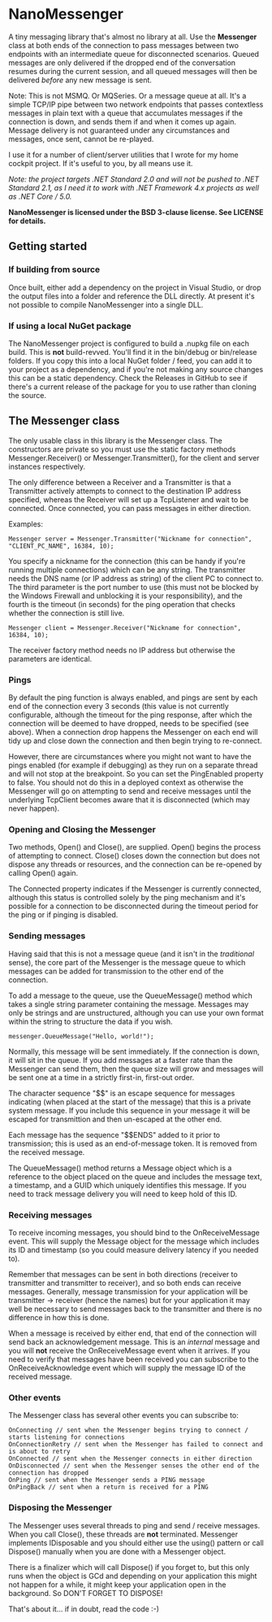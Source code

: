 # NanoMessenger

A tiny messaging library that's almost no library at all. Use the **Messenger** class at both ends of the connection to pass messages between two endpoints with an intermediate queue for disconnected scenarios. Queued messages are only delivered if the dropped end of the conversation resumes during the current session, and all queued messages will then be delivered *before* any new message is sent. 

Note: This is not MSMQ. Or MQSeries. Or a message queue at all. It's a simple TCP/IP pipe between two network endpoints that passes contextless messages in plain text with a queue that accumulates messages if the connection is down, and sends them if and when it comes up again. Message delivery is not guaranteed under any circumstances and messages, once sent, cannot be re-played. 

I use it for a number of client/server utilities that I wrote for my home cockpit project. If it's useful to you, by all means use it. 

*Note: the project targets .NET Standard 2.0 and will not be pushed to .NET Standard 2.1, as I need it to work with .NET Framework 4.x projects as well as .NET Core / 5.0.*

**NanoMessenger is licensed under the BSD 3-clause license. See LICENSE for details.**


## Getting started

### If building from source

Once built, either add a dependency on the project in Visual Studio, or drop the output files into a folder and reference the DLL directly. At present it's not possible to compile NanoMessenger into a single DLL.

### If using a local NuGet package

The NanoMessenger project is configured to build a .nupkg file on each build. This is **not** build-revved. You'll find it in the bin/debug or bin/release folders. If you copy this into a local NuGet folder / feed, you can add it to your project as a dependency, and if you're not making any source changes this can be a static dependency. Check the Releases in GitHub to see if there's a current release of the package for you to use rather than cloning the source. 

## The Messenger class

The only usable class in this library is the Messenger class. The constructors are private so you must use the static factory methods Messenger.Receiver() or Messenger.Transmitter(), for the client and server instances respectively.

The only difference between a Receiver and a Transmitter is that a Transmitter actively attempts to connect to the destination IP address specified, whereas the Receiver will set up a TcpListener and wait to be connected. Once connected, you can pass messages in either direction. 

Examples:

    Messenger server = Messenger.Transmitter("Nickname for connection", "CLIENT_PC_NAME", 16384, 10);
  
You specify a nickname for the connection (this can be handy if you're running multiple connections) which can be any string. The transmitter needs the DNS name (or IP address as string) of the client PC to connect to. The third parameter is the port number to use (this must not be blocked by the Windows Firewall and unblocking it is your responsibility), and the fourth is the timeout (in seconds) for the ping operation that checks whether the connection is still live.

    Messenger client = Messenger.Receiver("Nickname for connection", 16384, 10);
  
The receiver factory method needs no IP address but otherwise the parameters are identical.

### Pings

By default the ping function is always enabled, and pings are sent by each end of the connection every 3 seconds (this value is not currently configurable, although the timeout for the ping response, after which the connection will be deemed to have dropped, needs to be specified (see above). When a connection drop happens the Messenger on each end will tidy up and close down the connection and then begin trying to re-connect. 

However, there are circumstances where you might not want to have the pings enabled (for example if debugging) as they run on a separate thread and will not stop at the breakpoint. So you can set the PingEnabled property to false. You should not do this in a deployed context as otherwise the Messenger will go on attempting to send and receive messages until the underlying TcpClient becomes aware that it is disconnected (which may never happen).

### Opening and Closing the Messenger

Two methods, Open() and Close(), are supplied. Open() begins the process of attempting to connect. Close() closes down the connection but does not dispose any threads or resources, and the connection can be re-opened by calling Open() again. 

The Connected property indicates if the Messenger is currently connected, although this status is controlled solely by the ping mechanism and it's possible for a connection to be disconnected during the timeout period for the ping or if pinging is disabled.

### Sending messages

Having said that this is not a message queue (and it isn't in the *traditional* sense), the core part of the Messenger is the message queue to which messages can be added for transmission to the other end of the connection.

To add a message to the queue, use the QueueMessage() method which takes a single string parameter containing the message. Messages may only be strings and are unstructured, although you can use your own format within the string to structure the data if you wish.

    messenger.QueueMessage("Hello, world!");
    
Normally, this message will be sent immediately. If the connection is down, it will sit in the queue. If you add messages at a faster rate than the Messenger can send them, then the queue size will grow and messages will be sent one at a time in a strictly first-in, first-out order.

The character sequence "$$" is an escape sequence for messages indicating (when placed at the start of the message) that this is a private system message. If you include this sequence in your message it will be escaped for transmittion and then un-escaped at the other end.

Each message has the sequence "$$ENDS" added to it prior to transmission; this is used as an end-of-message token. It is removed from the received message. 

The QueueMessage() method returns a Message object which is a reference to the object placed on the queue and includes the message text, a timestamp, and a GUID which uniquely identifies this message. If you need to track message delivery you will need to keep hold of this ID. 

### Receiving messages

To receive incoming messages, you should bind to the OnReceiveMessage event. This will supply the Message object for the message which includes its ID and timestamp (so you could measure delivery latency if you needed to).

Remember that messages can be sent in both directions (receiver to transmitter and transmitter to receiver), and so both ends can receive messages. Generally, message transmission for your application will be transmitter -> receiver (hence the names) but for your application it may well be necessary to send messages back to the transmitter and there is no difference in how this is done. 

When a message is received by either end, that end of the connection will send back an acknowledgement message. This is an *internal* message and you will **not** receive the OnReceiveMessage event when it arrives. If you need to verify that messages have been received you can subscribe to the OnReceiveAcknowledge event which will supply the message ID of the received message. 

### Other events

The Messenger class has several other events you can subscribe to:

    OnConnecting // sent when the Messenger begins trying to connect / starts listening for connections
    OnConnectionRetry // sent when the Messenger has failed to connect and is about to retry
    OnConnected // sent when the Messenger connects in either direction
    OnDisconnected // sent when the Messenger senses the other end of the connection has dropped
    OnPing // sent when the Messenger sends a PING message
    OnPingBack // sent when a return is received for a PING

### Disposing the Messenger

The Messenger uses several threads to ping and send / receive messages. When you call Close(), these threads are **not** terminated. Messenger implements IDisposable and you should either use the using() pattern or call Dispose() manually when you are done with a Messenger object.

There is a finalizer which will call Dispose() if you forget to, but this only runs when the object is GCd and depending on your application this might not happen for a while, it might keep your application open in the background. So DON'T FORGET TO DISPOSE!


That's about it... if in doubt, read the code :-)

